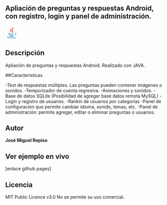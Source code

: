 ## Apliación de preguntas y respuestas Android, con registro, login y panel de administración. 

<img src="https://raw.githubusercontent.com/devicons/devicon/master/icons/java/java-original.svg" alt="java" width="40" height="40" style="max-width: 100%;">

## Descripción
Apliación de preguntas y respuestas Android. Realizado con JAVA.

##Características

-Test de respuestas múltiples. Las preguntas pueden contener imágenes o sonidos.
-Temporizador de cuenta regresiva.
-Animaciones y sonidos.
-Base de datos SQLite (Posibilidad de agregar base datos remota MySQL)
-Login y registro de usuarios.
-Rankin de usuarios por categorías
-Panel de configuración que permite cambiar idioma, sonido, temas, etc.
-Panel de administración: permite agregar, editar o eliminar preguntas o usuarios.

## Autor
**José Miguel Repiso**

## Ver ejemplo en vivo
[enlace github pages]


## Licencia
MIT Public Licence v3.0
No se permite su uso comercial.
